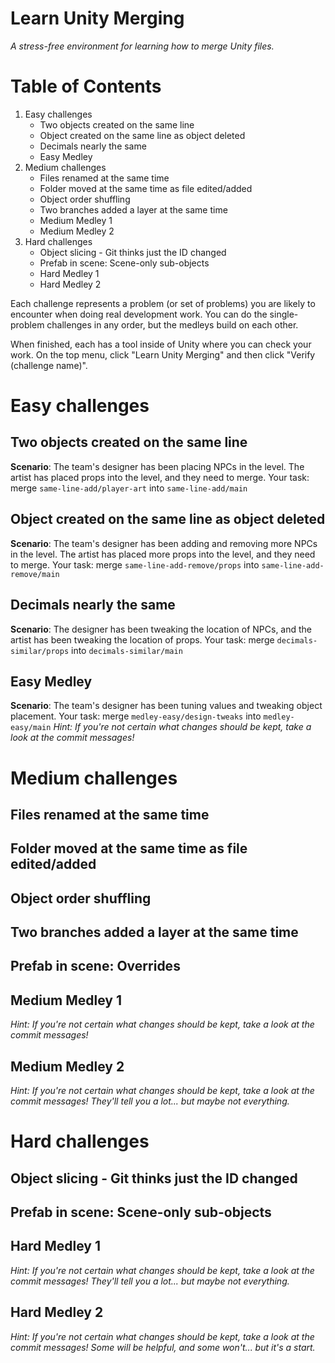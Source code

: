# Learn Unity Merging
*A stress-free environment for learning how to merge Unity files.*

# Table of Contents

1. Easy challenges
	- Two objects created on the same line
	- Object created on the same line as object deleted
	- Decimals nearly the same
	- Easy Medley
2. Medium challenges
	- Files renamed at the same time
	- Folder moved at the same time as file edited/added
	- Object order shuffling
	- Two branches added a layer at the same time
	- Medium Medley 1
	- Medium Medley 2
3. Hard challenges
	- Object slicing - Git thinks just the ID changed
	- Prefab in scene: Scene-only sub-objects
	- Hard Medley 1
	- Hard Medley 2

Each challenge represents a problem (or set of problems) you are likely to encounter when doing real development work. You can do the single-problem challenges in any order, but the medleys build on each other.

When finished, each has a tool inside of Unity where you can check your work. On the top menu, click "Learn Unity Merging" and then click "Verify (challenge name)".

# Easy challenges

## Two objects created on the same line

**Scenario**: The team's designer has been placing NPCs in the level. The artist has placed props into the level, and they need to merge.
Your task: merge `same-line-add/player-art` into `same-line-add/main`

## Object created on the same line as object deleted

**Scenario**: The team's designer has been adding and removing more NPCs in the level. The artist has placed more props into the level, and they need to merge.
Your task: merge `same-line-add-remove/props` into `same-line-add-remove/main`

## Decimals nearly the same

**Scenario**: The designer has been tweaking the location of NPCs, and the artist has been tweaking the location of props.
Your task: merge `decimals-similar/props` into `decimals-similar/main`

## Easy Medley

**Scenario**: The team's designer has been tuning values and tweaking object placement.
Your task: merge `medley-easy/design-tweaks` into `medley-easy/main`
*Hint: If you're not certain what changes should be kept, take a look at the commit messages!*

# Medium challenges

## Files renamed at the same time

## Folder moved at the same time as file edited/added

## Object order shuffling

## Two branches added a layer at the same time

## Prefab in scene: Overrides

## Medium Medley 1

*Hint: If you're not certain what changes should be kept, take a look at the commit messages!*

## Medium Medley 2

*Hint: If you're not certain what changes should be kept, take a look at the commit messages! They'll tell you a lot... but maybe not everything.*

# Hard challenges

## Object slicing - Git thinks just the ID changed

## Prefab in scene: Scene-only sub-objects

## Hard Medley 1

*Hint: If you're not certain what changes should be kept, take a look at the commit messages! They'll tell you a lot... but maybe not everything.*

## Hard Medley 2

*Hint: If you're not certain what changes should be kept, take a look at the commit messages! Some will be helpful, and some won't... but it's a start.*
